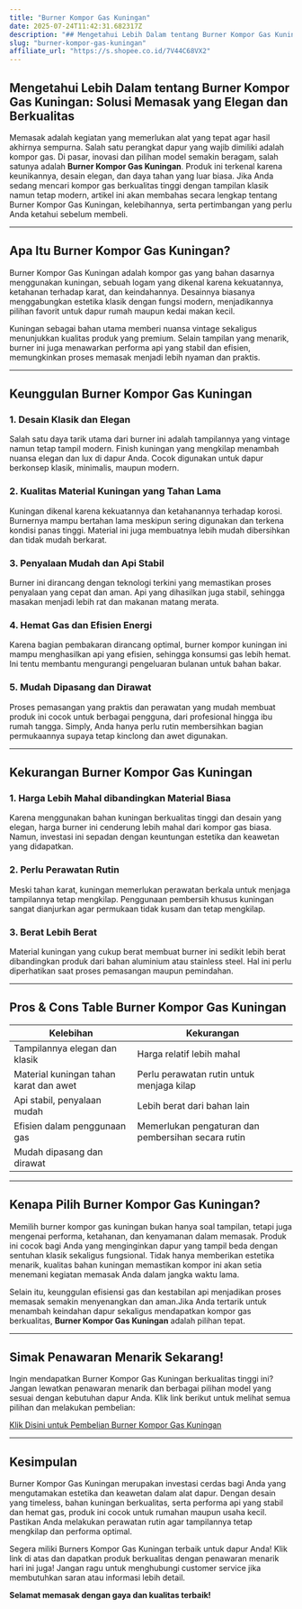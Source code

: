 ```yaml
---
title: "Burner Kompor Gas Kuningan"
date: 2025-07-24T11:42:31.682317Z
description: "## Mengetahui Lebih Dalam tentang Burner Kompor Gas Kuningan: Solusi Memasak yang Elegan dan Berkualitas..."
slug: "burner-kompor-gas-kuningan"
affiliate_url: "https://s.shopee.co.id/7V44C68VX2"
---
```

## Mengetahui Lebih Dalam tentang Burner Kompor Gas Kuningan: Solusi Memasak yang Elegan dan Berkualitas

Memasak adalah kegiatan yang memerlukan alat yang tepat agar hasil akhirnya sempurna. Salah satu perangkat dapur yang wajib dimiliki adalah kompor gas. Di pasar, inovasi dan pilihan model semakin beragam, salah satunya adalah **Burner Kompor Gas Kuningan**. Produk ini terkenal karena keunikannya, desain elegan, dan daya tahan yang luar biasa. Jika Anda sedang mencari kompor gas berkualitas tinggi dengan tampilan klasik namun tetap modern, artikel ini akan membahas secara lengkap tentang Burner Kompor Gas Kuningan, kelebihannya, serta pertimbangan yang perlu Anda ketahui sebelum membeli.

---

## Apa Itu Burner Kompor Gas Kuningan?

Burner Kompor Gas Kuningan adalah kompor gas yang bahan dasarnya menggunakan kuningan, sebuah logam yang dikenal karena kekuatannya, ketahanan terhadap karat, dan keindahannya. Desainnya biasanya menggabungkan estetika klasik dengan fungsi modern, menjadikannya pilihan favorit untuk dapur rumah maupun kedai makan kecil.

Kuningan sebagai bahan utama memberi nuansa vintage sekaligus menunjukkan kualitas produk yang premium. Selain tampilan yang menarik, burner ini juga menawarkan performa api yang stabil dan efisien, memungkinkan proses memasak menjadi lebih nyaman dan praktis.

---

## Keunggulan Burner Kompor Gas Kuningan

### 1. Desain Klasik dan Elegan

Salah satu daya tarik utama dari burner ini adalah tampilannya yang vintage namun tetap tampil modern. Finish kuningan yang mengkilap menambah nuansa elegan dan lux di dapur Anda. Cocok digunakan untuk dapur berkonsep klasik, minimalis, maupun modern.

### 2. Kualitas Material Kuningan yang Tahan Lama

Kuningan dikenal karena kekuatannya dan ketahanannya terhadap korosi. Burnernya mampu bertahan lama meskipun sering digunakan dan terkena kondisi panas tinggi. Material ini juga membuatnya lebih mudah dibersihkan dan tidak mudah berkarat.

### 3. Penyalaan Mudah dan Api Stabil

Burner ini dirancang dengan teknologi terkini yang memastikan proses penyalaan yang cepat dan aman. Api yang dihasilkan juga stabil, sehingga masakan menjadi lebih rat dan makanan matang merata.

### 4. Hemat Gas dan Efisien Energi

Karena bagian pembakaran dirancang optimal, burner kompor kuningan ini mampu menghasilkan api yang efisien, sehingga konsumsi gas lebih hemat. Ini tentu membantu mengurangi pengeluaran bulanan untuk bahan bakar.

### 5. Mudah Dipasang dan Dirawat

Proses pemasangan yang praktis dan perawatan yang mudah membuat produk ini cocok untuk berbagai pengguna, dari profesional hingga ibu rumah tangga. Simply, Anda hanya perlu rutin membersihkan bagian permukaannya supaya tetap kinclong dan awet digunakan.

---

## Kekurangan Burner Kompor Gas Kuningan

### 1. Harga Lebih Mahal dibandingkan Material Biasa

Karena menggunakan bahan kuningan berkualitas tinggi dan desain yang elegan, harga burner ini cenderung lebih mahal dari kompor gas biasa. Namun, investasi ini sepadan dengan keuntungan estetika dan keawetan yang didapatkan.

### 2. Perlu Perawatan Rutin

Meski tahan karat, kuningan memerlukan perawatan berkala untuk menjaga tampilannya tetap mengkilap. Penggunaan pembersih khusus kuningan sangat dianjurkan agar permukaan tidak kusam dan tetap mengkilap.

### 3. Berat Lebih Berat

Material kuningan yang cukup berat membuat burner ini sedikit lebih berat dibandingkan produk dari bahan aluminium atau stainless steel. Hal ini perlu diperhatikan saat proses pemasangan maupun pemindahan.

---

## Pros & Cons Table Burner Kompor Gas Kuningan

| Kelebihan                                               | Kekurangan                                               |
|----------------------------------------------------------|-----------------------------------------------------------|
| Tampilannya elegan dan klasik                            | Harga relatif lebih mahal                               |
| Material kuningan tahan karat dan awet                     | Perlu perawatan rutin untuk menjaga kilap              |
| Api stabil, penyalaan mudah                              | Lebih berat dari bahan lain                             |
| Efisien dalam penggunaan gas                             | Memerlukan pengaturan dan pembersihan secara rutin   |
| Mudah dipasang dan dirawat                              |                                                          |

---

## Kenapa Pilih Burner Kompor Gas Kuningan?

Memilih burner kompor gas kuningan bukan hanya soal tampilan, tetapi juga mengenai performa, ketahanan, dan kenyamanan dalam memasak. Produk ini cocok bagi Anda yang menginginkan dapur yang tampil beda dengan sentuhan klasik sekaligus fungsional. Tidak hanya memberikan estetika menarik, kualitas bahan kuningan memastikan kompor ini akan setia menemani kegiatan memasak Anda dalam jangka waktu lama.

Selain itu, keunggulan efisiensi gas dan kestabilan api menjadikan proses memasak semakin menyenangkan dan aman.Jika Anda tertarik untuk menambah keindahan dapur sekaligus mendapatkan kompor gas berkualitas, **Burner Kompor Gas Kuningan** adalah pilihan tepat.

---

## Simak Penawaran Menarik Sekarang!

Ingin mendapatkan Burner Kompor Gas Kuningan berkualitas tinggi ini? Jangan lewatkan penawaran menarik dan berbagai pilihan model yang sesuai dengan kebutuhan dapur Anda. Klik link berikut untuk melihat semua pilihan dan melakukan pembelian: 

[Klik Disini untuk Pembelian Burner Kompor Gas Kuningan](https://s.shopee.co.id/7V44C68VX2)

---

## Kesimpulan

Burner Kompor Gas Kuningan merupakan investasi cerdas bagi Anda yang mengutamakan estetika dan keawetan dalam alat dapur. Dengan desain yang timeless, bahan kuningan berkualitas, serta performa api yang stabil dan hemat gas, produk ini cocok untuk rumahan maupun usaha kecil. Pastikan Anda melakukan perawatan rutin agar tampilannya tetap mengkilap dan performa optimal.

Segera miliki Burners Kompor Gas Kuningan terbaik untuk dapur Anda! Klik link di atas dan dapatkan produk berkualitas dengan penawaran menarik hari ini juga! Jangan ragu untuk menghubungi customer service jika membutuhkan saran atau informasi lebih detail.

**Selamat memasak dengan gaya dan kualitas terbaik!**